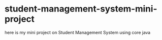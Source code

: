 # student-management-system-mini-project
here is my mini project on Student Management System using core java 
